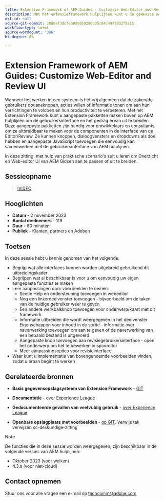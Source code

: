 ```yaml
---
title: Extension Framework of AEM Guides - Customize Web-Editor and Review UI
description: Met het extensieframework Hulplijnen kunt u de gewenste secties van de Ui- of Webeditor-revisie aanpassen door JSON, CSS en JavaScript eenvoudig bij te werken.
exl-id: null
source-git-commit: 38d0ef3dcfea0d0059296b35c84c4973832f5215
workflow-type: tm+mt
source-wordcount: '386'
ht-degree: 0%

---
```


# Extension Framework of AEM Guides: Customize Web-Editor and Review UI

Wanneer het werken in een systeem is het vrij algemeen dat de zaken/de gebruikers douaneknopen, acties willen of informatie tonen om aan hun verrichtingen te voldoen en hun productiviteit te verbeteren. Met het Extension Framework kunt u aangepaste pakketten maken boven op AEM hulplijnen om de gebruikersinterface en het gedrag ervan uit te breiden. Deze aangepaste pakketten zijn handig voor ontwikkelaars en consultants om ze uitbreidbaar te maken voor de componenten in de interface van de Editor/Review. Ze kunnen knoppen, dialoogvensters en dropdowns als doel hebben en aangepaste JavaScript toevoegen die eenvoudig kan samenwerken met de gebruikersinterface van AEM hulplijnen.

In deze zitting, met hulp van praktische scenario&#39;s zult u leren om Overzicht en Web-editor UI van AEM Gidsen aan te passen of uit te breiden.

## Sessieopname

>[!VIDEO](https://video.tv.adobe.com/v/3425476/review-ui-customization-guides-extension-framework-web-editor)

## Hooglichten

- **Datum** - 2 november 2023
- **Aantal deelnemers** - 119
- **Duur** - 60 minuten
- **Publiek** - Klanten, partners en Adoben

## Toetsen

In deze sessie hebt u kennis genomen van het volgende:
- Begrijp wat alle interfaces kunnen worden uitgebreid gebruikend dit uitbreidingskader
- Begrijpen wat al beschikbaar is voor u om eenvoudig uw eigen aangepaste functies te maken
- Leer aanpassingen door voorbeelden te nemen:
   - Sectie Help en ondersteuning toevoegen in webeditor
   - Nog een linkerdeelvenster toevoegen - bijvoorbeeld om de taken van de huidige gebruiker weer te geven
   - Een andere werkbalkknop toevoegen voor onderwerp/kaart met dit framework
   - Informatie uitbreiden die wordt weergegeven in het deelvenster Eigenschappen voor inhoud in de sprite - informatie over naverwerking toevoegen om aan te geven of de naverwerking van een bepaald bestand is uitgevoerd
   - Aangepaste knop toevoegen aan revisiegebruikersinterface - open het onderwerp om het te bewerken in spoorditor
   - Meer aanpassingsopties voor revisieinterface
- Waar kunt u implementatie van bovengenoemde voorbeelden vinden, zodat u eraan begint te werken


## Gerelateerde bronnen

- **Basis gegevensopslagsysteem van Extension Framework** - [GIT](https://github.com/adobe/guides-extension/tree/main)

- **Documentatie** - [over Experience League](https://guides-extension.vercel.app/docs/aem_guides_framework/basic_customisation)

- **Gedocumenteerde gevallen van veelvuldig gebruik** - [over Experience League](https://guides-extension.vercel.app/docs/aem_guides_framework/basic_customisation)

- **Openbare opslagplaats met voorbeelden** - [op GIT](https://github.com/adobe/guides-extension/tree/sc-expert-session). Verwijs tak verwijzen sc-deskundige-zitting


>[!NOTE]
>
> De functies die in deze sessie worden weergegeven, zijn beschikbaar in de volgende versies van AEM hulplijnen:
> - Oktober 2023 (voor wolken)
> - 4.3.x (voor niet-cloud)



## Contact opnemen

Stuur ons voor alle vragen een e-mail op <techcomm@adobe.com>
